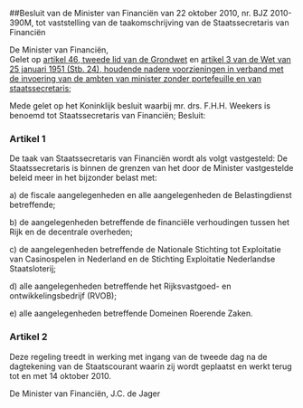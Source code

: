 <meta http-equiv='Content-Type' content='text/html; charset=utf-8' />

##Besluit van de Minister van Financiën van 22 oktober 2010, nr. BJZ 2010-390M, tot vaststelling van de taakomschrijving van de Staatssecretaris van Financiën

De Minister van Financiën,  
Gelet op [artikel 46, tweede lid van de Grondwet](../../../../../../../../wet/grondwet/BWBR0001840/README.md) en [artikel 3 van de Wet van 25 januari 1951 (Stb. 24), houdende nadere voorzieningen in verband met de invoering van de ambten van minister zonder portefeuille en van staatssecretaris](../../../../../../../../wet/wet/voorzieningen/in/verband/met/ambten/van/minister/zonder/portefeuille/etc/BWBR0002069/README.md);

Mede gelet op het Koninklijk besluit waarbij mr. drs. F.H.H. Weekers is benoemd tot Staatssecretaris van Financiën;
Besluit:    

### Artikel  1  

De taak van Staatssecretaris van Financiën wordt als volgt vastgesteld: De Staatssecretaris is binnen de grenzen van het door de Minister vastgestelde beleid meer in het bijzonder belast met: 

a) de fiscale aangelegenheden en alle aangelegenheden de Belastingdienst betreffende;  

b) de aangelegenheden betreffende de financiële verhoudingen tussen het Rijk en de decentrale overheden;  

c) de aangelegenheden betreffende de Nationale Stichting tot Exploitatie van Casinospelen in Nederland en de Stichting Exploitatie Nederlandse Staatsloterij;  

d) alle aangelegenheden betreffende het Rijksvastgoed- en ontwikkelingsbedrijf (RVOB);  

e) alle aangelegenheden betreffende Domeinen Roerende Zaken.   

### Artikel  2  

Deze regeling treedt in werking met ingang van de tweede dag na de dagtekening van de Staatscourant waarin zij wordt geplaatst en werkt terug tot en met 14 oktober 2010. 

De 
Minister van Financiën, 
J.C. de Jager     
